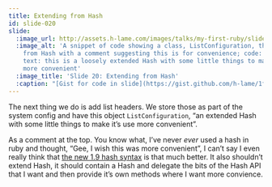 ```yaml
---
title: Extending from Hash
id: slide-020
slide:
  :image_url: http://assets.h-lame.com/images/talks/my-first-ruby/slides/020.png
  :image_alt: 'A snippet of code showing a class, ListConfiguration, that extends
    from Hash with a comment suggesting this is for convenience; code: https://gist.github.com/h-lame/1f032a1f8181fe220d6f1c2c4d98f64e#file-slide-20-listconfiguration-rb;
    text: this is a loosely extended Hash with some little things to make itʼs use
    more convenient'
  :image_title: 'Slide 20: Extending from Hash'
  :caption: "[Gist for code in slide](https://gist.github.com/h-lame/1f032a1f8181fe220d6f1c2c4d98f64e#file-slide-20-listconfiguration-rb)\n"
---
```

The next thing we do is add list headers.  We store those as part of the system config and have this object `ListConfiguration`, “an extended Hash with some little things to make it’s use more convenient”.

As a comment at the top.  You know what, I’ve never *ever* used a hash in ruby and thought, “Gee, I wish this was more convenient”, I can’t say I even really think that [the new 1.9 hash syntax](http://breakthebit.org/post/8453341914/ruby-19-and-the-new-hash-syntax) is that much better.  It also shouldn’t extend Hash, it should contain a Hash and delegate the bits of the Hash API that I want and then provide it’s own methods where I want more convience.

